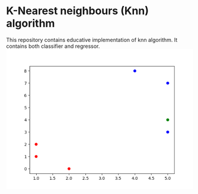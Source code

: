 # K-Nearest neighbours (Knn) algorithm

This repository contains educative implementation of knn algorithm. It contains both classifier and regressor.
![Showcase image](https://github.com/ejdam87/educative-ML-models/blob/main/knn/Figure_1.png)
